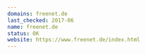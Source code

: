```yaml
---
domains: freenet.de
last_checked: 2017-06
name: freenet.de
status: OK
website: https://www.freenet.de/index.html
---
```

